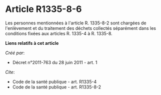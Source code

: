 # Article R1335-8-6

Les personnes mentionnées à l'article R. 1335-8-2 sont chargées de l'enlèvement et du traitement des déchets collectés
séparément dans les conditions fixées aux articles R. 1335-4 à R. 1335-8.

**Liens relatifs à cet article**

_Créé par_:

  - Décret n°2011-763 du 28 juin 2011 - art. 1

_Cite_:

  - Code de la santé publique - art. R1335-4
  - Code de la santé publique - art. R1335-8-2
